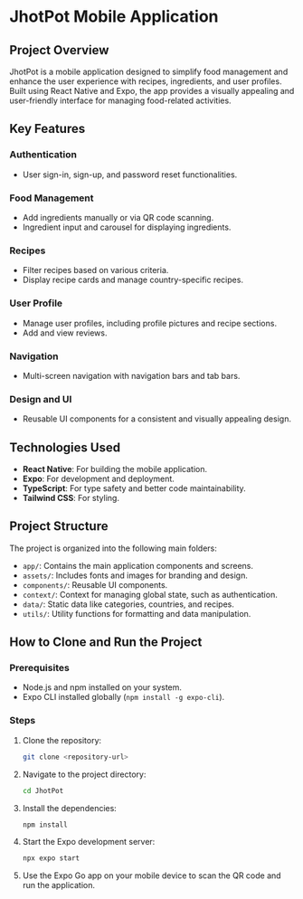 # JhotPot Mobile Application

## Project Overview
JhotPot is a mobile application designed to simplify food management and enhance the user experience with recipes, ingredients, and user profiles. Built using React Native and Expo, the app provides a visually appealing and user-friendly interface for managing food-related activities.

## Key Features

### Authentication
- User sign-in, sign-up, and password reset functionalities.

### Food Management
- Add ingredients manually or via QR code scanning.
- Ingredient input and carousel for displaying ingredients.

### Recipes
- Filter recipes based on various criteria.
- Display recipe cards and manage country-specific recipes.

### User Profile
- Manage user profiles, including profile pictures and recipe sections.
- Add and view reviews.

### Navigation
- Multi-screen navigation with navigation bars and tab bars.

### Design and UI
- Reusable UI components for a consistent and visually appealing design.

## Technologies Used
- **React Native**: For building the mobile application.
- **Expo**: For development and deployment.
- **TypeScript**: For type safety and better code maintainability.
- **Tailwind CSS**: For styling.

## Project Structure
The project is organized into the following main folders:
- `app/`: Contains the main application components and screens.
- `assets/`: Includes fonts and images for branding and design.
- `components/`: Reusable UI components.
- `context/`: Context for managing global state, such as authentication.
- `data/`: Static data like categories, countries, and recipes.
- `utils/`: Utility functions for formatting and data manipulation.

## How to Clone and Run the Project

### Prerequisites
- Node.js and npm installed on your system.
- Expo CLI installed globally (`npm install -g expo-cli`).

### Steps
1. Clone the repository:
   ```bash
   git clone <repository-url>
   ```

2. Navigate to the project directory:
   ```bash
   cd JhotPot
   ```

3. Install the dependencies:
   ```bash
   npm install
   ```

4. Start the Expo development server:
   ```bash
   npx expo start
   ```

5. Use the Expo Go app on your mobile device to scan the QR code and run the application.